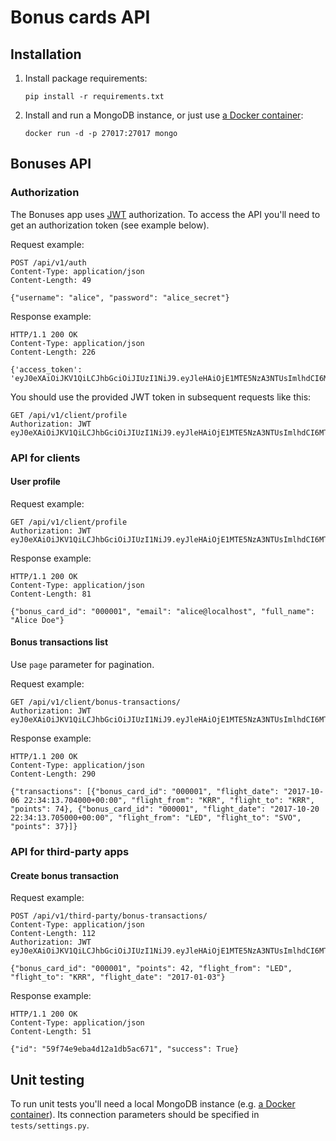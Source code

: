 # Bonus cards API

## Installation

1. Install package requirements:

    `pip install -r requirements.txt`

2. Install and run a MongoDB instance, or just use [a Docker container](https://hub.docker.com/_/mongo/):

    `docker run -d -p 27017:27017 mongo`

## Bonuses API

### Authorization

The Bonuses app uses [JWT](https://jwt.io) authorization. To access the API you'll need to get an authorization token (see example below).

Request example:

    POST /api/v1/auth
    Content-Type: application/json
    Content-Length: 49

    {"username": "alice", "password": "alice_secret"}

Response example:

    HTTP/1.1 200 OK
    Content-Type: application/json
    Content-Length: 226

    {'access_token': 'eyJ0eXAiOiJKV1QiLCJhbGciOiJIUzI1NiJ9.eyJleHAiOjE1MTE5NzA3NTUsImlhdCI6MTUwOTM3ODc1NSwibmJmIjoxNTA5Mzc4NzU1LCJpZGVudGl0eSI6IjU5ZjYyZDM1YmE0ZDEyOTlhZDI3YWM0NCJ9.56e2PCGjBbZBoqcltD94Ump7awhqsaSJPumyEsWYkvA'}

You should use the provided JWT token in subsequent requests like this:

    GET /api/v1/client/profile
    Authorization: JWT eyJ0eXAiOiJKV1QiLCJhbGciOiJIUzI1NiJ9.eyJleHAiOjE1MTE5NzA3NTUsImlhdCI6MTUwOTM3ODc1NSwibmJmIjoxNTA5Mzc4NzU1LCJpZGVudGl0eSI6IjU5ZjYyZDM1YmE0ZDEyOTlhZDI3YWM0NCJ9.56e2PCGjBbZBoqcltD94Ump7awhqsaSJPumyEsWYkvA

### API for clients

#### User profile

Request example:

    GET /api/v1/client/profile
    Authorization: JWT eyJ0eXAiOiJKV1QiLCJhbGciOiJIUzI1NiJ9.eyJleHAiOjE1MTE5NzA3NTUsImlhdCI6MTUwOTM3ODc1NSwibmJmIjoxNTA5Mzc4NzU1LCJpZGVudGl0eSI6IjU5ZjYyZDM1YmE0ZDEyOTlhZDI3YWM0NCJ9.56e2PCGjBbZBoqcltD94Ump7awhqsaSJPumyEsWYkvA

Response example:

    HTTP/1.1 200 OK
    Content-Type: application/json
    Content-Length: 81

    {"bonus_card_id": "000001", "email": "alice@localhost", "full_name": "Alice Doe"}

#### Bonus transactions list

Use `page` parameter for pagination.

Request example:

    GET /api/v1/client/bonus-transactions/
    Authorization: JWT eyJ0eXAiOiJKV1QiLCJhbGciOiJIUzI1NiJ9.eyJleHAiOjE1MTE5NzA3NTUsImlhdCI6MTUwOTM3ODc1NSwibmJmIjoxNTA5Mzc4NzU1LCJpZGVudGl0eSI6IjU5ZjYyZDM1YmE0ZDEyOTlhZDI3YWM0NCJ9.56e2PCGjBbZBoqcltD94Ump7awhqsaSJPumyEsWYkvA

Response example:

    HTTP/1.1 200 OK
    Content-Type: application/json
    Content-Length: 290

    {"transactions": [{"bonus_card_id": "000001", "flight_date": "2017-10-06 22:34:13.704000+00:00", "flight_from": "KRR", "flight_to": "KRR", "points": 74}, {"bonus_card_id": "000001", "flight_date": "2017-10-20 22:34:13.705000+00:00", "flight_from": "LED", "flight_to": "SVO", "points": 37}]}

### API for third-party apps

#### Create bonus transaction

Request example:

    POST /api/v1/third-party/bonus-transactions/
    Content-Type: application/json
    Content-Length: 112
    Authorization: JWT eyJ0eXAiOiJKV1QiLCJhbGciOiJIUzI1NiJ9.eyJleHAiOjE1MTE5NzA3NTUsImlhdCI6MTUwOTM3ODc1NSwibmJmIjoxNTA5Mzc4NzU1LCJpZGVudGl0eSI6IjU5ZjYyZDM1YmE0ZDEyOTlhZDI3YWM0NCJ9.56e2PCGjBbZBoqcltD94Ump7awhqsaSJPumyEsWYkvA

    {"bonus_card_id": "000001", "points": 42, "flight_from": "LED", "flight_to": "KRR", "flight_date": "2017-01-03"}

Response example:

    HTTP/1.1 200 OK
    Content-Type: application/json
    Content-Length: 51

    {"id": "59f74e9eba4d12a1db5ac671", "success": True}

## Unit testing
To run unit tests you'll need a local MongoDB instance (e.g. [a Docker container](https://hub.docker.com/_/mongo/)). Its connection parameters should be specified in `tests/settings.py`.
